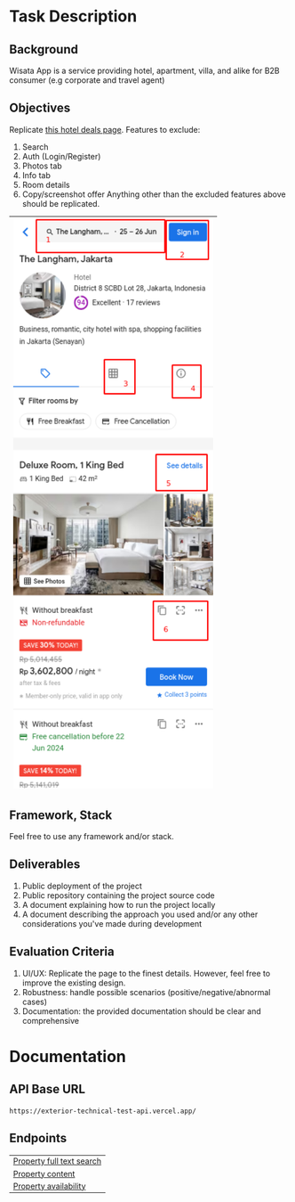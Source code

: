 # Task Description
## Background
Wisata App is a service providing hotel, apartment, villa, and alike for B2B consumer (e.g corporate and travel agent)

## Objectives
Replicate [this hotel deals page](https://wisata.app/stay/the-langham-jakarta-9001948244/?guest_per_room=2&number_of_room=1&checkin=2024-06-25&checkout=2024-06-26).
Features to exclude:
1. Search
2. Auth (Login/Register)
3. Photos tab
4. Info tab
5. Room details
6. Copy/screenshot offer
Anything other than the excluded features above should be replicated.

| <img width="360" src="https://github.com/adrianpdm/exterior-technical-test-b/blob/main/excluded-features.png"> |
| --- |

## Framework, Stack
Feel free to use any framework and/or stack.

## Deliverables
1. Public deployment of the project
2. Public repository containing the project source code
3. A document explaining how to run the project locally
4. A document describing the approach you used and/or any other considerations you've made during development

## Evaluation Criteria
1. UI/UX: Replicate the page to the finest details. However, feel free to improve the existing design.
2. Robustness: handle possible scenarios (positive/negative/abnormal cases)
3. Documentation: the provided documentation should be clear and comprehensive

# Documentation
## API Base URL
```
https://exterior-technical-test-api.vercel.app/
```

## Endpoints
| |
| --- |
| [Property full text search](https://github.com/adrianpdm/exterior-technical-test-b/blob/main/docs/property/fts/README.md) |
| [Property content](https://github.com/adrianpdm/exterior-technical-test-b/blob/main/docs/property/index/README.md) |
| [Property availability](https://github.com/adrianpdm/exterior-technical-test-b/blob/main/docs/property/availability/README.md) |

